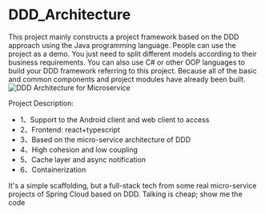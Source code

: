 # DDD_Architecture
This project mainly constructs a project framework based on the DDD approach using the Java programming language. People can use the project as a demo. You just need to split different models according to their business requirements. You can also use C# or other OOP languages to build your DDD framework referring to this project. Because all of the basic and common components and project modules have already been built.
![DDD Architecture for Microservice]([https://pic.imgdb.cn/item/651651ecc458853aeff197d6.jpg](https://files.imgdb.cn/static/images/97/d6/651651ecc458853aeff197d6.jpg?n=MVYnJLIf&s=99ee92b0&t=6516ab00))

Project Description:
- 1、Support to the Android client and web client to access
- 2、Frontend: react+typescript
- 3、Based on the micro-service architecture of DDD
- 4、High cohesion and low coupling
- 5、Cache layer and async notification
- 6、Containerization

It's a simple scaffolding, but a full-stack tech from some real micro-service projects of Spring Cloud based on DDD. Talking is cheap; show me the code
